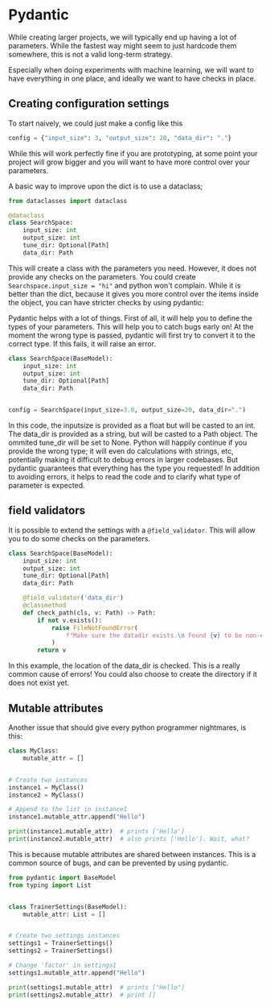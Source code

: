 # Pydantic

While creating larger projects, we will typically end up having a lot of parameters. While the fastest way might seem to just hardcode them somewhere, this is not a valid long-term strategy.

Especially when doing experiments with machine learning, we will want to have everything in one place, and ideally we want to have checks in place.

## Creating configuration settings

To start naively, we could just make a config like this

```python
config = {"input_size": 3, "output_size": 20, "data_dir": "."}
```

While this will work perfectly fine if you are prototyping, at some point your project will grow bigger and you will want to have more control over your parameters.

A basic way to improve upon the dict is to use a dataclass; 
```python
from dataclasses import dataclass

@dataclass
class SearchSpace:
    input_size: int
    output_size: int
    tune_dir: Optional[Path]
    data_dir: Path
```

This will create a class with the parameters you need. However, it does not provide any checks on the parameters. You could create `Searchspace.input_size = "hi"` and python won't complain. While it is better than the dict, because it gives you more control over the items inside the object, you can have stricter checks by using pydantic: 

Pydantic helps with a lot of things. First of all, it will help you to define the types of your parameters. This will help you to catch bugs early on!
At the moment the wrong type is passed, pydantic will first try to convert it to the correct type. If this fails, it will raise an error.

```python
class SearchSpace(BaseModel):
    input_size: int
    output_size: int
    tune_dir: Optional[Path]
    data_dir: Path


config = SearchSpace(input_size=3.0, output_size=20, data_dir=".")
```

In this code, the inputsize is provided as a float but will be casted to an int. The data_dir is provided as a string, but will be casted to a Path object. The ommited tune_dir will be set to None. Python will happily continue if you provide the wrong type; it will even do calculations with strings, etc, potentially making it difficult to debug errors in larger codebases. But pydantic guarantees that everything has the type you requested! In addition to avoiding errors, it helps to read the code and to clarify what type of parameter is expected.

## field validators

It is possible to extend the settings with a `@field_validator`. This will allow you to do some checks on the parameters.

```python
class SearchSpace(BaseModel):
    input_size: int
    output_size: int
    tune_dir: Optional[Path]
    data_dir: Path

    @field_validator('data_dir')
    @classmethod
    def check_path(cls, v: Path) -> Path:
        if not v.exists():
            raise FileNotFoundError(
                f"Make sure the datadir exists.\n Found {v} to be non-existing."
            )
        return v

```

In this example, the location of the data_dir is checked. This is a really common cause of errors! You could also choose to create the directory if it does not exist yet.

## Mutable attributes

Another issue that should give every python programmer nightmares, is this:

```python
class MyClass:
    mutable_attr = []


# Create two instances
instance1 = MyClass()
instance2 = MyClass()

# Append to the list in instance1
instance1.mutable_attr.append("Hello")

print(instance1.mutable_attr)  # prints ['Hello']
print(instance2.mutable_attr)  # also prints ['Hello']. Wait, what?
```

This is because mutable attributes are shared between instances. This is a common source of bugs, and can be prevented by using pydantic.

```python
from pydantic import BaseModel
from typing import List


class TrainerSettings(BaseModel):
    mutable_attr: List = []


# Create two settings instances
settings1 = TrainerSettings()
settings2 = TrainerSettings()

# Change 'factor' in settings1
settings1.mutable_attr.append("Hello")

print(settings1.mutable_attr)  # prints ["Hello"]
print(settings2.mutable_attr)  # print []
```
